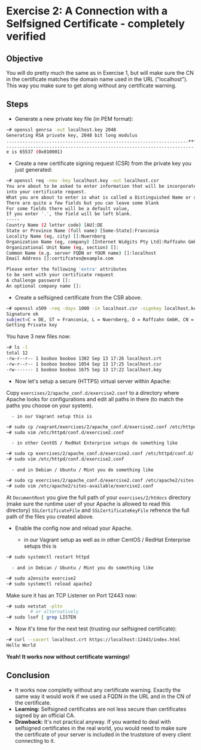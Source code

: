 # Exercise 2: A Connection with a Selfsigned Certificate - completely verified

## Objective
You will do pretty much the same as in Exercise 1, but will make sure the CN in the certificate matches the domain name used in the URL ("localhost"). This way you make sure to get along without any certificate warning.

## Steps

   * Generate a new private key file (in PEM format):

```Bash
~# openssl genrsa -out localhost.key 2048
Generating RSA private key, 2048 bit long modulus
....................................................................+++++
..............................................................................+++++
e is 65537 (0x010001)
```

   * Create a new certificate signing request (CSR) from the private key you just generated:

```Bash
~# openssl req -new -key localhost.key -out localhost.csr
You are about to be asked to enter information that will be incorporated
into your certificate request.
What you are about to enter is what is called a Distinguished Name or a DN.
There are quite a few fields but you can leave some blank
For some fields there will be a default value,
If you enter '.', the field will be left blank.
-----
Country Name (2 letter code) [AU]:DE
State or Province Name (full name) [Some-State]:Franconia
Locality Name (eg, city) []:Nuernberg
Organization Name (eg, company) [Internet Widgits Pty Ltd]:Raffzahn GmbH
Organizational Unit Name (eg, section) []:
Common Name (e.g. server FQDN or YOUR name) []:localhost
Email Address []:certifcates@example.com

Please enter the following 'extra' attributes
to be sent with your certificate request
A challenge password []:
An optional company name []:
```

   * Create a selfsigned certificate from the CSR above.

```Bash
~# openssl x509 -req -days 1000 -in localhost.csr -signkey localhost.key -out localhost.crt
Signature ok
subject=C = DE, ST = Franconia, L = Nuernberg, O = Raffzahn GmbH, CN = localhost, emailAddress = certifcates@example.com
Getting Private key
```

You have 3 new files now:
```Bash
~# ls -l
total 12
-rw-r--r-- 1 booboo booboo 1302 Sep 13 17:26 localhost.crt
-rw-r--r-- 1 booboo booboo 1054 Sep 13 17:25 localhost.csr
-rw------- 1 booboo booboo 1675 Sep 13 17:22 localhost.key
```

   * Now let's setup a secure (HTTPS) virtual server within Apache:

Copy `exercises/2/apache_conf.d/exercise2.conf` to a directory where Apache looks for configurations and edit all paths in there (to match the paths you choose on your system).

      - in our Vagrant setup this is

```Bash
~# sudo cp /vagrant/exercises/2/apache_conf.d/exercise2.conf /etc/httpd/conf.d/
~# sudo vim /etc/httpd/conf.d/exercise2.conf
```

      - in other CentOS / RedHat Enterprise setups do something like

```Bash
~# sudo cp exercises/2/apache_conf.d/exercise2.conf /etc/httpd/conf.d/
~# sudo vim /etc/httpd/conf.d/exercise2.conf
```

      - and in Debian / Ubuntu / Mint you do something like

```Bash
~# sudo cp exercises/2/apache_conf.d/exercise2.conf /etc/apache2/sites-available
~# sudo vim /etc/apache2/sites-available/exercise2.conf
```

At `DocumentRoot` you give the full path of your `exercises/2/htdocs` directory
(make sure the runtime user of your Apache is allowed to read this directory)
`SSLCertificateFile` and `SSLCertificateKeyFile` refrence the full path of the files you created above.

   * Enable the config now and reload your Apache.

      - in our Vagrant setup as well as in other CentOS / RedHat Enterprise setups this is

```Bash
~# sudo systemctl restart httpd
```

      - and in Debian / Ubuntu / Mint you do something like

```Bash
~# sudo a2ensite exercise2
~# sudo systemctl reload apache2
```

Make sure it has an TCP Listener on Port 12443 now:

```Bash
~# sudo netstat -pltn
         # or alternatively
~# sudo lsof | grep LISTEN
```

   * Now it's time for the next test (trusting our selfsigned certificate):

```Bash
~# curl --cacert localhost.crt https://localhost:12443/index.html
Hello World
```

__Yeah! It works now without certificate warnings!__


## Conclusion

   * It works now completly without any certificate warning. Exactly the same way it would work if we used a FQDN in the URL and in the CN of the certificate.
   * __Learning:__ Selfsigned certificates are not less secure than certificates signed by an official CA.
   * __Drawback:__ It's not practical anyway. If you wanted to deal with selfsigned certificates in the real world, you would need to make sure the certificate of your server is included in the truststore of every client connecting to it.
